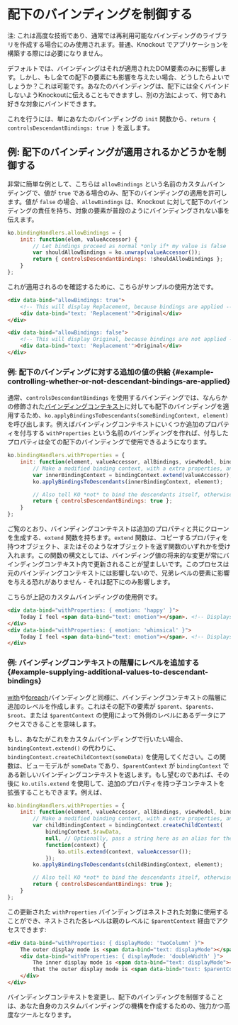 # 配下のバインディングを制御する

注: これは高度な技術であり、通常では再利用可能なバインディングのライブラリを作成する場合にのみ使用されます。普通、Knockout でアプリケーションを構築する際には必要になりません。

デフォルトでは、バインディングはそれが適用されたDOM要素のみに影響します。しかし、もし全ての配下の要素にも影響を与えたい場合、どうしたらよいでしょうか？これは可能です。あなたのバインディングは、配下には全くバインドしないようKnockoutに伝えることもできますし、別の方法によって、何であれ好きな対象にバインドできます。

これを行うには、単にあなたのバインディングの `init` 関数から、`return { controlsDescendantBindings: true }` を返します。

## 例: 配下のバインディングが適用されるかどうかを制御する

非常に簡単な例として、こちらは `allowBindings` という名前のカスタムバインディングで、値が `true` である場合のみ、配下のバインディングの適用を許可します。値が `false` の場合、`allowBindings` は、Knockout に対して配下のバインディングの責任を持ち、対象の要素が普段のようにバインディングされない事を伝えます。

```javascript
ko.bindingHandlers.allowBindings = {
    init: function(elem, valueAccessor) {
        // Let bindings proceed as normal *only if* my value is false
        var shouldAllowBindings = ko.unwrap(valueAccessor());
        return { controlsDescendantBindings: !shouldAllowBindings };
    }
};
```

これが適用されるのを確認するために、こちらがサンプルの使用方法です。

```html
<div data-bind="allowBindings: true">
    <!-- This will display Replacement, because bindings are applied -->
    <div data-bind="text: 'Replacement'">Original</div>
</div>

<div data-bind="allowBindings: false">
    <!-- This will display Original, because bindings are not applied -->
    <div data-bind="text: 'Replacement'">Original</div>
</div>
```

### 例: 配下のバインディングに対する追加の値の供給 {#example-controlling-whether-or-not-descendant-bindings-are-applied}

通常、`controlsDescendantBindings` を使用するバインディングでは、なんらかの修飾された[バインディングコンテキスト](binding-context)に対しても配下のバインディングを適用するため、`ko.applyBindingsToDescendants(someBindingContext, element)` を呼び出します。例えばバインディングコンテキストにいくつか追加のプロパティを付与する `withProperties` という名前のバインディングを作れば、付与したプロパティは全ての配下のバインディングで使用できるようになります。

```javascript
ko.bindingHandlers.withProperties = {
    init: function(element, valueAccessor, allBindings, viewModel, bindingContext) {
        // Make a modified binding context, with a extra properties, and apply it to descendant elements
        var innerBindingContext = bindingContext.extend(valueAccessor);
        ko.applyBindingsToDescendants(innerBindingContext, element);

        // Also tell KO *not* to bind the descendants itself, otherwise they will be bound twice
        return { controlsDescendantBindings: true };
    }
};
```

ご覧のとおり、バインディングコンテキストは追加のプロパティと共にクローンを生成する、`extend` 関数を持ちます。`extend` 関数は、コピーするプロパティを持つオブジェクト、またはそのようなオブジェクトを返す関数のいずれかを受け入れます。この関数の構文としては、バインディング値の将来的な変更が常にバインディングコンテキスト内で更新されることが望ましいです。このプロセスは元のバインディングコンテキストには影響しないので、兄弟レベルの要素に影響を与える恐れがありません - それは配下にのみ影響します。

こちらが上記のカスタムバインディングの使用例です。

```html
<div data-bind="withProperties: { emotion: 'happy' }">
    Today I feel <span data-bind="text: emotion"></span>. <!-- Displays: happy -->
</div>
<div data-bind="withProperties: { emotion: 'whimsical' }">
    Today I feel <span data-bind="text: emotion"></span>. <!-- Displays: whimsical -->
</div>
```

### 例: バインディングコンテキストの階層にレベルを追加する {#example-supplying-additional-values-to-descendant-bindings}

[with](with-binding)や[foreach](foreach-binding)バインディングと同様に、バインディングコンテキストの階層に追加のレベルを作成します。これはその配下の要素が `$parent`、`$parents`、`$root`、または `$parentContext` の使用によって外側のレベルにあるデータにアクセスできることを意味します。

もし、あなたがこれをカスタムバインディングで行いたい場合、`bindingContext.extend()` の代わりに、`bindingContext.createChildContext(someData)` を使用してください。この関数は、ビューモデルが `someData` であり、`$parentContext` が `bindingContext` である新しいバインディングコンテキストを返します。もし望むのであれば、その後に `ko.utils.extend` を使用して、追加のプロパティを持つ子コンテキストを拡張することもできます。例えば、

```javascript
ko.bindingHandlers.withProperties = {
    init: function(element, valueAccessor, allBindings, viewModel, bindingContext) {
        // Make a modified binding context, with a extra properties, and apply it to descendant elements
        var childBindingContext = bindingContext.createChildContext(
            bindingContext.$rawData,
            null, // Optionally, pass a string here as an alias for the data item in descendant contexts
            function(context) {
                ko.utils.extend(context, valueAccessor());
            });
        ko.applyBindingsToDescendants(childBindingContext, element);

        // Also tell KO *not* to bind the descendants itself, otherwise they will be bound twice
        return { controlsDescendantBindings: true };
    }
};
```

この更新された `withProperties` バインディングはネストされた対象に使用することができ、ネストされた各レベルは親のレベルに `$parentContext` 経由でアクセスできます:

```html
<div data-bind="withProperties: { displayMode: 'twoColumn' }">
    The outer display mode is <span data-bind="text: displayMode"></span>.
    <div data-bind="withProperties: { displayMode: 'doubleWidth' }">
        The inner display mode is <span data-bind="text: displayMode"></span>, but I haven't forgotten
        that the outer display mode is <span data-bind="text: $parentContext.displayMode"></span>.
    </div>
</div>
```

バインディングコンテキストを変更し、配下のバインディングを制御することは、あなた自身のカスタムバインディングの機構を作成するための、強力かつ高度なツールとなります。
